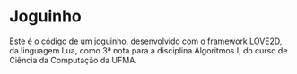 <h1>Joguinho</h1>
<p>Este é o código de um joguinho, desenvolvido com o framework LOVE2D, da linguagem Lua, como 3ª nota para a disciplina Algoritmos I, do curso de Ciência da Computação da UFMA.</p>